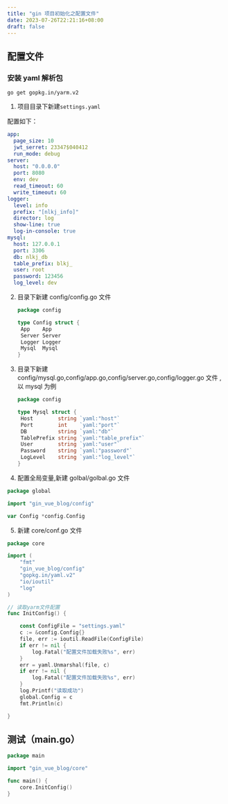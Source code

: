 ```yaml
---
title: "gin 项目初始化之配置文件"
date: 2023-07-26T22:21:16+08:00
draft: false
---
```


## 配置文件

### 安装 yaml 解析包

```shell
go get gopkg.in/yarm.v2
```

1. 项目目录下新建`settings.yaml`

配置如下：

```yml
app:
  page_size: 10
  jwt_serret: 23347$040412
  run_mode: debug
server:
  host: "0.0.0.0"
  port: 8080
  env: dev
  read_timeout: 60
  write_timeout: 60
logger:
  level: info
  prefix: "[nlkj_info]"
  director: log
  show-line: true
  log-in-console: true
mysql:
  host: 127.0.0.1
  port: 3306
  db: nlkj_db
  table_prefix: blkj_
  user: root
  password: 123456
  log_level: dev
```

2. 目录下新建 config/config.go 文件

   ```go
   package config

   type Config struct {
   	App    App
   	Server Server
   	Logger Logger
   	Mysql  Mysql
   }
   ```

3. 目录下新建 config/mysql.go,config/app.go,config/server.go,config/logger.go 文件 ,以 mysql 为例

   ```go
   package config

   type Mysql struct {
   	Host        string `yaml:"host"`
   	Port        int    `yaml:"port"`
   	DB          string `yaml:"db"`
   	TablePrefix string `yaml:"table_prefix"`
   	User        string `yaml:"user"`
   	Password    string `yaml:"password"`
   	LogLevel    string `yaml:"log_level"`
   }
   ```

4. 配置全局变量,新建 golbal/golbal.go 文件

```go
package global

import "gin_vue_blog/config"

var Config *config.Config
```

5. 新建 core/conf.go 文件

```go
package core

import (
	"fmt"
	"gin_vue_blog/config"
	"gopkg.in/yaml.v2"
	"io/ioutil"
	"log"
)

// 读取yarm文件配置
func InitConfig() {

	const ConfigFile = "settings.yaml"
	c := &config.Config{}
	file, err := ioutil.ReadFile(ConfigFile)
	if err != nil {
		log.Fatal("配置文件加载失败%s", err)
	}
	err = yaml.Unmarshal(file, c)
	if err != nil {
		log.Fatal("配置文件加载失败%s", err)
	}
	log.Printf("读取成功")
	global.Config = c
	fmt.Println(c)

}

```

## 测试（main.go）

```go
package main

import "gin_vue_blog/core"

func main() {
	core.InitConfig()
}

```
